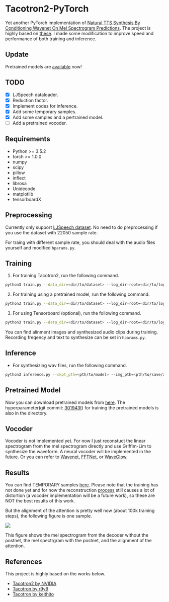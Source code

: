 # Tacotron2-PyTorch
Yet another PyTorch implementation of [Natural TTS Synthesis By Conditioning
Wavenet On Mel Spectrogram Predictions](https://arxiv.org/pdf/1712.05884.pdf). The project is highly based on [these](#References). I made some modification to improve speed and performance of both training and inference.

## Update
Pretrained models are [available](#pretrained-model) now!

## TODO
- [x] LJSpeech dataloader.
- [x] Reduction factor.
- [x] Implement codes for inference.
- [x] Add some temporary samples.
- [X] Add some samples and a pertrained model.
- [ ] Add a pretrained vocoder.

## Requirements
- Python >= 3.5.2
- torch >= 1.0.0
- numpy
- scipy
- pillow
- inflect
- librosa
- Unidecode
- matplotlib
- tensorboardX

## Preprocessing
Currently only support [LJSpeech dataset](https://keithito.com/LJ-Speech-Dataset/). No need to do preprocessing if you use the dataset with 22050 sample rate.

For traing with different sample rate, you should deal with the audio files yourself and modified `hparams.py`.

## Training
1. For training Tacotron2, run the following command.

```bash
python3 train.py --data_dir=<dir/to/dataset> --log_dir-root=<dir/to/logs> --ckpt_dir=<dir/to/models>
```

2. For training using a pretrained model, run the following command.

```bash
python3 train.py --data_dir=<dir/to/dataset> --log_dir-root=<dir/to/logs> --ckpt_dir=<dir/to/models> --ckpt_pth=<pth/to/pretrained/model>
```

3. For using Tensorboard (optional), run the following command.

```bash
python3 train.py --data_dir=<dir/to/dataset> --log_dir-root=<dir/to/logs> --ckpt_dir=<dir/to/models> --ckpt_pth=<pth/to/pretrained/model>
```

You can find alinment images and synthesized audio clips during training. Recording freqency and text to synthesize can be set in `hparams.py`.

## Inference
- For synthesizing wav files, run the following command.

```bash
python3 inference.py --ckpt_pth=<pth/to/model> --img_pth=<pth/to/save/alignment> --wav_pth=<pth/to/save/wavs> --text=<text/to/synthesize>
```

## Pretrained Model
Now you can download pretrained models from [here](https://www.dropbox.com/sh/vk2erozpkoltao6/AABCk4WryQtrt4BYthIKzbK7a?dl=0). The hyperparameter(git commit: [301943f](https://github.com/BogiHsu/Tacotron2-PyTorch/commit/301943f4c9d1de7d6c819be08ebd401a059127c3)) for training the pretrained models is also in the directory.

## Vocoder
Vocoder is not implemented yet. For now I just reconstuct the linear spectrogram from the mel spectrogram directly and use Griffim-Lim to synthesize the waveform. A neural vocoder will be implemented in the future. Or you can refer to [Wavenet](https://github.com/r9y9/wavenet_vocoder), [FFTNet](https://github.com/syang1993/FFTNet), or [WaveGlow](https://github.com/NVIDIA/waveglow).

## Results
You can find TEMPORARY samples [here](https://github.com/BogiHsu/Tacotron2-PyTorch/tree/master/results). Please note that the training has not done yet and for now the reconstruction [process](#Vocoder) still causes a lot of distortion (a vocoder implementation will be a future work), so these are NOT the best results of this work.

But the alignment of the attention is pretty well now (about 100k training steps), the following figure is one sample.

<img src="https://github.com/BogiHsu/Tacotron2-PyTorch/blob/master/results/tmp.png">

This figure shows the mel spectrogram from the decoder without the postnet, the mel spectrgram with the postnet, and the alignment of the attention.

## References
This project is highly based on the works below.
- [Tacotron2 by NVIDIA](https://github.com/NVIDIA/tacotron2)
- [Tacotron by r9y9](https://github.com/r9y9/tacotron_pytorch)
- [Tacotron by keithito](https://github.com/keithito/tacotron)

